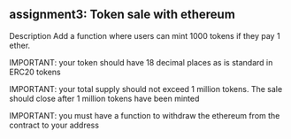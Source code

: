 ## assignment3: Token sale with ethereum

Description
Add a function where users can mint 1000 tokens if they pay 1 ether.

IMPORTANT: your token should have 18 decimal places as is standard in ERC20 tokens

IMPORTANT: your total supply should not exceed 1 million tokens. The sale should close after 1 million tokens have been minted

IMPORTANT: you must have a function to withdraw the ethereum from the contract to your address